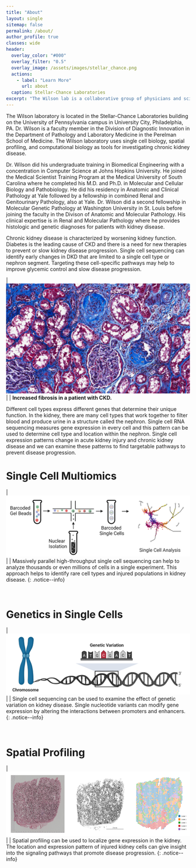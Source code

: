 ```yaml
---
title: "About"
layout: single
sitemap: false
permalink: /about/
author_profile: true
classes: wide
header:
  overlay_color: "#000"
  overlay_filter: "0.5"
  overlay_image: /assets/images/stellar_chance.png
  actions:
    - label: "Learn More"
      url: about
  caption: Stellar-Chance Laboratories
excerpt: "The Wilson lab is a collaborative group of physicians and scientists working to translate our research into precision medicines for patients with kidney disease."
---
```


The Wilson laboratory is located in the Stellar-Chance Laboratories building on the University of Pennsylvania campus in University City, Philadelphia, PA. Dr. Wilson is a faculty member in the Division of Diagnostic Innovation in the Department of Pathology and Laboratory Medicine in the Perelman School of Medicine. The Wilson laboratory uses single cell biology, spatial profiling, and computational biology as tools for investigating chronic kidney disease.

Dr. Wilson did his undergraduate training in Biomedical Engineering with a concentration in Computer Science at Johns Hopkins University. He joined the Medical Scientist Training Program at the Medical University of South Carolina where he completed his M.D. and Ph.D. in Molecular and Cellular Biology and Pathobiology. He did his residency in Anatomic and Clinical Pathology at Yale followed by a fellowship in combined Renal and Genitourinary Pathology, also at Yale. Dr. Wilson did a second fellowship in Molecular Genetic Pathology at Washington University in St. Louis before joining the faculty in the Divison of Anatomic and Molecular Pathology. His clinical expertise is in Renal and Molecular Pathology where he provides histologic and genetic diagnoses for patients with kidney disease.

Chronic kidney disease is characterized by worsening kidney function. Diabetes is the leading cause of CKD and there is a need for new therapies to prevent or slow kidney disease progression. Single cell sequencing can identify early changes in DKD that are limited to a single cell type or nephron segment. Targeting these cell-specific pathways may help to improve glycemic control and slow disease progression.     

| ![histology.png](/assets/images/histology.png) |
| <b>Increased fibrosis in a patient with CKD. </b>

Different cell types express different genes that determine their unique function. In the kidney, there are many cell types that work together to filter blood and produce urine in a structure called the nephron. Single cell RNA sequencing measures gene expression in every cell and this pattern can be used to determine cell type and location within the nephron. Single cell expression patterns change in acute kidney injury and chronic kidney disease and we can examine these patterns to find targetable pathways to prevent disease progression.   

# Single Cell Multiomics

| ![single_cell_overview](/assets/images/single_cell_overview.png) |
| Massively parallel high-throughput single cell sequencing can help to analyze thousands or even millions of cells in a single experiment. This approach helps to identify rare cell types and injured populations in kidney disease.
{: .notice--info}

<br/> 

# Genetics in Single Cells

| ![genetic_variation_overview](/assets/images/genetic_variation_overview.png) |
| Single cell sequencing can be used to examine the effect of genetic variation on kidney disease. Single nucleotide variants can modify gene expression by altering the interactions between promoters and enhancers.
{: .notice--info}

<br/> 

# Spatial Profiling

| ![visium_clusters](/assets/images/visium_clusters.png) |
| Spatial profiling can be used to localize gene expression in the kidney. The location and expression pattern of injured kidney cells can give insight into the signaling pathways that promote disease progression.
{: .notice--info}

<br/> 



